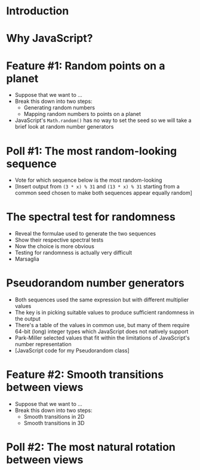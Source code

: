 # Introduction

# Why JavaScript?

# Feature #1: Random points on a planet

- Suppose that we want to ...
- Break this down into two steps:
  - Generating random numbers
  - Mapping random numbers to points on a planet
- JavaScript's `Math.random()` has no way to set the seed
  so we will take a brief look at random number generators

# Poll #1: The most random-looking sequence

- Vote for which sequence below is the most random-looking
- [Insert output from `(3 * x) % 31` and `(13 * x) % 31`
  starting from a common seed chosen to make both sequences
  appear equally random]

# The spectral test for randomness

- Reveal the formulae used to generate the two sequences
- Show their respective spectral tests
- Now the choice is more obvious
- Testing for randomness is actually very difficult
- Marsaglia

# Pseudorandom number generators

- Both sequences used the same expression
  but with different multiplier values
- The key is in picking suitable values to
  produce sufficient randomness in the output
- There's a table of the values in common use, but
  many of them require 64-bit (long) integer types
  which JavaScript does not natively support
- Park-Miller selected values that fit within
  the limitations of JavaScript's number representation
- [JavaScript code for my Pseudorandom class]

# Feature #2: Smooth transitions between views

- Suppose that we want to ...
- Break this down into two steps:
  - Smooth transitions in 2D
  - Smooth transitions in 3D

# Poll #2: The most natural rotation between views

